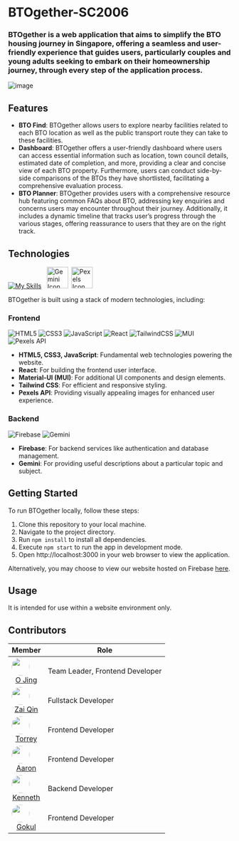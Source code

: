 # BTOgether-SC2006

<h3>BTOgether is a web application that aims to simplify the BTO housing journey in Singapore, offering a seamless and user-friendly experience that guides users, particularly couples and young adults seeking to embark on their homeownership journey, through every step of the application process.</h3>

![image](https://github.com/J0JIng/BTOgether/assets/111691710/ba4c7d37-5d9d-4e96-a354-bf4cc36faeeb)

## Features
- **BTO Find**: BTOgether allows users to explore nearby facilities related to each BTO location as well as the public transport route they can take to these facilities.
- **Dashboard**: BTOgether offers a user-friendly dashboard where users can access essential information such as location, town council details, estimated date of completion, and more, providing a clear and concise view of each BTO property. Furthermore, users can conduct side-by-side comparisons of the BTOs they have shortlisted, facilitating a comprehensive evaluation process.
- **BTO Planner**: BTOgether provides users with a comprehensive resource hub featuring common FAQs about BTO, addressing key enquiries and concerns users may encounter throughout their journey. Additionally, it includes a dynamic timeline that tracks user’s progress through the various stages, offering reassurance to users that they are on the right track.

## Technologies
[![My Skills](https://skillicons.dev/icons?i=react,firebase,tailwind,mui,html,css,js,github,npm,vscode&theme=dark)](https://skillicons.dev)
&nbsp;&nbsp;<img src="https://www.gstatic.com/lamda/images/favicon_v1_150160cddff7f294ce30.svg" width="48px" height="48px" alt="Gemini Icon" />&nbsp;&nbsp;<img src="https://avatars.githubusercontent.com/u/12876026?s=200&v=4" width="48px" height="48px" alt="Pexels Icon" />

BTOgether is built using a stack of modern technologies, including:
### Frontend

![HTML5](https://img.shields.io/badge/html5-%23E34F26.svg?style=for-the-badge&logo=html5&logoColor=white)
![CSS3](https://img.shields.io/badge/css3-%231572B6.svg?style=for-the-badge&logo=css3&logoColor=white)
![JavaScript](https://img.shields.io/badge/javascript-%23323330.svg?style=for-the-badge&logo=javascript&logoColor=%23F7DF1E)
![React](https://img.shields.io/badge/react-%2320232a.svg?style=for-the-badge&logo=react&logoColor=%2361DAFB)
![TailwindCSS](https://img.shields.io/badge/tailwindcss-%2338B2AC.svg?style=for-the-badge&logo=tailwind-css&logoColor=white)
![MUI](https://img.shields.io/badge/MUI-%230081CB.svg?style=for-the-badge&logo=mui&logoColor=white)
![Pexels API](https://img.shields.io/badge/Pexels%20API-black?style=for-the-badge&logo=pexels)
- **HTML5, CSS3, JavaScript**: Fundamental web technologies powering the website.
- **React**: For building the frontend user interface.
- **Material-UI (MUI)**: For additional UI components and design elements.
- **Tailwind CSS**: For efficient and responsive styling.
- **Pexels API**: Providing visually appealing images for enhanced user experience.
### Backend

![Firebase](https://img.shields.io/badge/firebase-%23039BE5.svg?style=for-the-badge&logo=firebase)
![Gemini](https://img.shields.io/badge/Gemini-8E75B2?style=for-the-badge&logo=googlebard&logoColor=fff)
- **Firebase**: For backend services like authentication and database management.
- **Gemini**: For providing useful descriptions about a particular topic and subject.

## Getting Started
To run BTOgether locally, follow these steps:

1. Clone this repository to your local machine.
2. Navigate to the project directory.
3. Run `npm install` to install all dependencies.
4. Execute `npm start` to run the app in development mode.
5. Open http://localhost:3000 in your web browser to view the application.

Alternatively, you may choose to view our website hosted on Firebase [here](https://btogether-571a3.web.app/).

## Usage
It is intended for use within a website environment only.

## Contributors
|Member|Role|
|------|----|
|<img src="https://avatars.githubusercontent.com/J0Jing" width="40" height="40" style="border-radius:50%"> <a href="https://github.com/J0Jing" style="text-align: center; display: block;">O Jing</a>|Team Leader, Frontend Developer
|<img src="https://avatars.githubusercontent.com/Zaiqin" width="40" height="40" style="border-radius:50%"> <a href="https://github.com/Zaiqin" style="text-align: center; display: block;">Zai Qin</a>|Fullstack Developer
|<img src="https://avatars.githubusercontent.com/TorDij" width="40" height="40" style="border-radius:50%"> <a href="https://github.com/TorDij" style="text-align: center; display: block;">Torrey</a>|Frontend Developer
|<img src="https://avatars.githubusercontent.com/paaronoia" width="40" height="40" style="border-radius:50%"> <a href="https://github.com/paaronoia" style="text-align: center; display: block;">Aaron</a>|Frontend Developer
|<img src="https://avatars.githubusercontent.com/kyew003" width="40" height="40" style="border-radius:50%"> <a href="https://github.com/kyew003" style="text-align: center; display: block;">Kenneth</a>|Backend Developer
|<img src="https://avatars.githubusercontent.com/xGokull" width="40" height="40" style="border-radius:50%"> <a href="https://github.com/xGokull" style="text-align: center; display: block;">Gokul</a>|Frontend Developer

